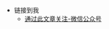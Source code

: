 <!-- _navbar.md,头部导航 -->

- 链接到我
  - [通过此文章关注-微信公众号](https://mp.weixin.qq.com/s/PxL3WxmYhTj6CH1Hyyzp2A)
